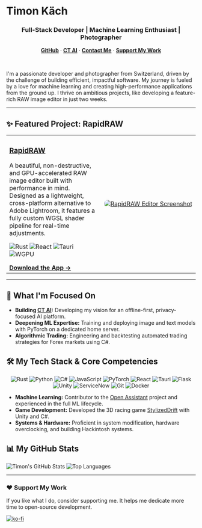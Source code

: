 # Timon Käch
<h3 align="center">Full-Stack Developer | Machine Learning Enthusiast | Photographer</h3>

<p align="center">
  <a href="https://github.com/CyberTimon"><strong>GitHub</strong></a> ·
  <a href="https://www.ct-ai.ch/"><strong>CT AI</strong></a> ·
  <a href="mailto:timon@cybertimon.ch"><strong>Contact Me</strong></a> ·
  <a href="https://ko-fi.com/cybertimon"><strong>Support My Work</strong></a>
</p>

<br>

I'm a passionate developer and photographer from Switzerland, driven by the challenge of building efficient, impactful software. My journey is fueled by a love for machine learning and creating high-performance applications from the ground up. I thrive on ambitious projects, like developing a feature-rich RAW image editor in just two weeks.

---

## ✨ Featured Project: RapidRAW

<table>
  <tr>
    <td valign="top">
      <h3><a href="https://github.com/CyberTimon/RapidRAW">RapidRAW</a></h3>
      <p>A beautiful, non-destructive, and GPU-accelerated RAW image editor built with performance in mind. Designed as a lightweight, cross-platform alternative to Adobe Lightroom, it features a fully custom WGSL shader pipeline for real-time adjustments.</p>
      <p>
        <img src="https://img.shields.io/badge/rust-%23000000.svg?style=for-the-badge&logo=rust&logoColor=white" alt="Rust"/>
        <img src="https://img.shields.io/badge/react-%2320232a.svg?style=for-the-badge&logo=react&logoColor=%2361DAFB" alt="React"/>
        <img src="https://img.shields.io/badge/Tauri-24C8DB?style=for-the-badge&logo=tauri&logoColor=white" alt="Tauri"/>
        <img src="https://img.shields.io/badge/wgpu-8A2BE2?style=for-the-badge&logo=rust&logoColor=white" alt="WGPU"/>
      </p>
      <a href="https://github.com/CyberTimon/RapidRAW/releases"><strong>Download the App →</strong></a>
    </td>
    <td width="50%" align="center">
      <a href="https://github.com/CyberTimon/RapidRAW">
        <img src="https://raw.githubusercontent.com/CyberTimon/RapidRAW/main/github_assets/editor.png" alt="RapidRAW Editor Screenshot" style="max-width: 100%; border-radius: 8px;">
      </a>
    </td>
  </tr>
</table>

---

## 🚀 What I'm Focused On

- **Building [CT AI](https://www.ct-ai.ch/):** Developing my vision for an offline-first, privacy-focused AI platform.
- **Deepening ML Expertise:** Training and deploying image and text models with PyTorch on a dedicated home server.
- **Algorithmic Trading:** Engineering and backtesting automated trading strategies for Forex markets using C#.

## 🛠️ My Tech Stack & Core Competencies

<p align="center">
  <!-- Languages -->
  <img src="https://img.shields.io/badge/Rust-000000?style=for-the-badge&logo=rust&logoColor=white" alt="Rust"/>
  <img src="https://img.shields.io/badge/Python-3776AB?style=for-the-badge&logo=python&logoColor=white" alt="Python"/>
  <img src="https://img.shields.io/badge/C%23-239120?style=for-the-badge&logo=c-sharp&logoColor=white" alt="C#"/>
  <img src="https://img.shields.io/badge/JavaScript-F7DF1E?style=for-the-badge&logo=javascript&logoColor=black" alt="JavaScript"/>
  <!-- Frameworks & Platforms -->
  <img src="https://img.shields.io/badge/PyTorch-EE4C2C?style=for-the-badge&logo=pytorch&logoColor=white" alt="PyTorch"/>
  <img src="https://img.shields.io/badge/React-20232A?style=for-the-badge&logo=react&logoColor=61DAFB" alt="React"/>
  <img src="https://img.shields.io/badge/Tauri-24C8DB?style=for-the-badge&logo=tauri&logoColor=white" alt="Tauri"/>
  <img src="https://img.shields.io/badge/Flask-000000?style=for-the-badge&logo=flask&logoColor=white" alt="Flask"/>
  <img src="https://img.shields.io/badge/Unity-100000?style=for-the-badge&logo=unity&logoColor=white" alt="Unity"/>
  <img src="https://img.shields.io/badge/ServiceNow-569732?style=for-the-badge&logo=servicenow&logoColor=white" alt="ServiceNow"/>
  <!-- Tools & Other -->
  <img src="https://img.shields.io/badge/Git-F05032?style=for-the-badge&logo=git&logoColor=white" alt="Git"/>
  <img src="https://img.shields.io/badge/Docker-2496ED?style=for-the-badge&logo=docker&logoColor=white" alt="Docker"/>
</p>

- **Machine Learning:** Contributor to the [Open Assistant](https://open-assistant.io/) project and experienced in the full ML lifecycle.
- **Game Development:** Developed the 3D racing game [StylizedDrift](https://cybertimon.ch/stylizeddrift/) with Unity and C#.
- **Systems & Hardware:** Proficient in system modification, hardware overclocking, and building Hackintosh systems.

## 📊 My GitHub Stats

<p align="left">
  <img src="https://github-readme-stats.vercel.app/api?username=cybertimon&show_icons=true&theme=tokyonight&hide_border=true&count_private=true" alt="Timon's GitHub Stats" />
  <img src="https://github-readme-stats.vercel.app/api/top-langs/?username=cybertimon&layout=compact&theme=tokyonight&hide_border=true&langs_count=8" alt="Top Languages" />
</p>

---

### ❤️ Support My Work

If you like what I do, consider supporting me. It helps me dedicate more time to open-source development.

[![ko-fi](https://ko-fi.com/img/githubbutton_sm.svg)](https://ko-fi.com/cybertimon)
